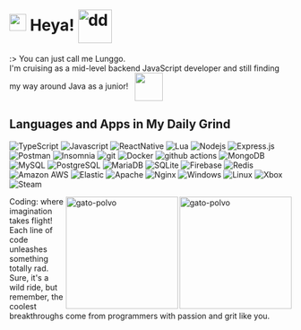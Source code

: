 <h1><img src="https://emojis.slackmojis.com/emojis/images/1680554188/65018/cat-roomba-exceptionally-fast.gif?1680554188" width="30"/> Heya! <img align="center" alt="dd" style="width: 60px;" src="https://media.tenor.com/J6xeNjc2CfMAAAAi/duck-dancing-transparent-duck.gif"></h1>  

<p>
 :> You can just call me Lunggo. <br> I'm cruising as a mid-level backend JavaScript developer and still finding my way around Java as a junior! &nbsp;  <img align="center" style="width: 50px;" src="https://emojis.slackmojis.com/emojis/images/1646623172/55302/java_time.gif?1646623172"/>
<h2>Languages and Apps in My Daily Grind</h2>
<p>
  <img alt="TypeScript" src="https://img.shields.io/badge/-TypeScript-007ACC?style=for-the-badge&logo=typescript&logoColor=white" />
  <img alt="Javascript" src="https://img.shields.io/badge/JavaScript-F7DF1E?style=for-the-badge&logo=javascript&logoColor=black" />
  <img alt="ReactNative" src="https://img.shields.io/badge/React_Native-20232A?style=for-the-badge&logo=react&logoColor=61DAFB" />
  <img alt="Lua" src="https://img.shields.io/badge/Lua-2C2D72?style=for-the-badge&logo=lua&logoColor=white" />  
  <img alt="Nodejs" src="https://img.shields.io/badge/-Nodejs-43853d?style=for-the-badge&logo=Node.js&logoColor=white" />

  <img alt="Express.js" src="https://img.shields.io/badge/Express.js-404D59?style=for-the-badge">
  <img alt="Postman" src="https://img.shields.io/badge/Postman-FA7343?style=for-the-badge&logo=postman&logoColor=white">
  <img alt="Insomnia" src="https://img.shields.io/badge/-Insomnia-5849BE?style=for-the-badge&logo=insomnia&logoColor=white" />
  <img alt="git" src="https://img.shields.io/badge/-Git-F05032?style=for-the-badge&logo=git&logoColor=white" />
  <img alt="Docker" src="https://img.shields.io/badge/-Docker-46a2f1?style=for-the-badge&logo=docker&logoColor=white" />
  <img alt="github actions" src="https://img.shields.io/badge/-Github_Actions-2088FF?style=for-the-badge&logo=github-actions&logoColor=white" />
  <img alt="MongoDB" src="https://img.shields.io/badge/-MongoDB-13aa52?style=for-the-badge&logo=mongodb&logoColor=white" />
  <img alt="MySQL" src="https://img.shields.io/badge/MySQL-00000F?style=for-the-badge&logo=mysql&logoColor=white">
  <img alt="PostgreSQL" src="https://img.shields.io/badge/PostgreSQL-316192?style=for-the-badge&logo=postgresql&logoColor=white">
  <img alt="MariaDB" src="https://img.shields.io/badge/MariaDB-01529E?style=for-the-badge&logo=mariadb&logoColor=white">
  <img alt="SQLite" src="https://img.shields.io/badge/SQLite-07405E?style=for-the-badge&logo=sqlite&logoColor=white">
  <img alt="Firebase" src="https://img.shields.io/badge/Firebase-F29D0C?style=for-the-badge&logo=firebase&logoColor=white">
  <img alt="Redis" src="https://img.shields.io/badge/Redis-D9281A?style=for-the-badge&logo=redis&logoColor=white">
  <img alt="Amazon AWS" src="https://img.shields.io/badge/Amazon_AWS-232F3E?style=for-the-badge&logo=amazon-aws&logoColor=white">
  <img alt="Elastic" src="https://img.shields.io/badge/Elastic-FFFFFF?style=for-the-badge&logo=elastic&logoColor=black">
  <img alt="Apache" src="https://img.shields.io/badge/Apache-CA2136?style=for-the-badge&logo=apache&logoColor=white">
  <img alt="Nginx" src="https://img.shields.io/badge/Nginx-009639?style=for-the-badge&logo=nginx&logoColor=white">
  <img alt="Windows" src="https://img.shields.io/badge/Windows-017AD7?style=for-the-badge&logo=windows&logoColor=white">
  <img alt="Linux" src="https://img.shields.io/badge/Linux-E34F26?style=for-the-badge&logo=linux&logoColor=black">
  <img alt="Xbox" src="https://img.shields.io/badge/Xbox-107C10?style=for-the-badge&logo=xbox&logoColor=white">
  <img alt="Steam" src="https://img.shields.io/badge/Steam-000000?style=for-the-badge&logo=steam&logoColor=white">
</p>
<p>

<img align="right" alt="gato-polvo" style="width: 200px;" src="https://i.giphy.com/ln7z2eWriiQAllfVcn.webp">
  

  <img align="right" alt="gato-polvo" style="width: 200px;" src="https://4.bp.blogspot.com/-bToewCkyym8/Wq6rLG2d6BI/AAAAAAAC8rg/1owMqD_Te3MEsspstepc-Q5iBW7wDjluQCLcBGAs/s1600/p26.gif">

Coding: where imagination takes flight! Each line of code unleashes something totally rad. Sure, it's a wild ride, but remember, the coolest breakthroughs come from programmers with passion and grit like you.


</p>
